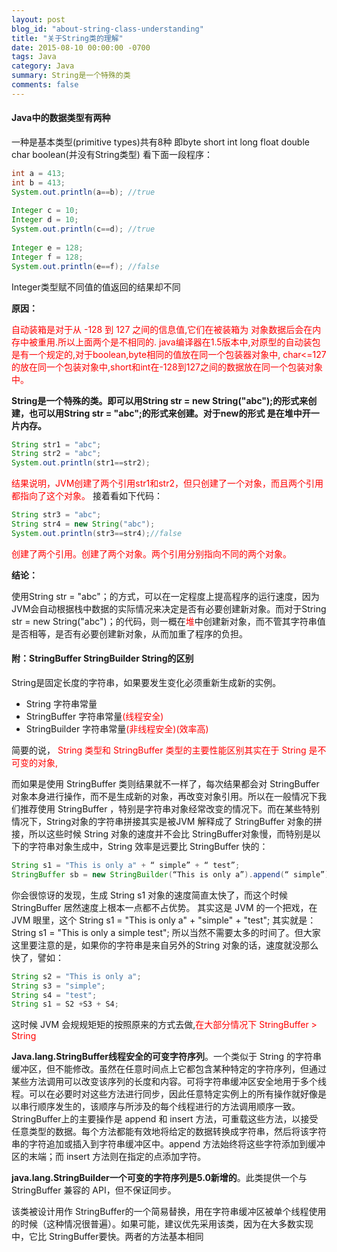 ```yaml
---
layout: post
blog_id: "about-string-class-understanding"
title: "关于String类的理解"
date: 2015-08-10 00:00:00 -0700
tags: Java
category: Java
summary: String是一个特殊的类
comments: false
---
```


#### Java中的数据类型有两种

一种是基本类型(primitive types)共有8种 即byte short int long float double  char  boolean(并没有String类型)
看下面一段程序：

```java
int a = 413;  
int b = 413;  
System.out.println(a==b); //true  
  
Integer c = 10;  
Integer d = 10;  
System.out.println(c==d); //true  
  
Integer e = 128;  
Integer f = 128;  
System.out.println(e==f); //false
```

Integer类型赋不同值的值返回的结果却不同

**原因：**

<span style="color:red">自动装箱是对于从 -128 到 127 之间的信息值,它们在被装箱为 对象数据后会在内存中被重用.所以上面两个是不相同的.</span>
<span style="color:red">java编译器在1.5版本中,对原型的自动装包是有一个规定的,对于boolean,byte相同的值放在同一个包装器对象中,</span>
<span style="color:red">char<=127的放在同一个包装对象中,short和int在-128到127之间的数据放在同一个包装对象中。</span>

**String是一个特殊的类。即可以用String str = new String("abc");的形式来创建，也可以用String str = "abc";的形式来创建。对于new的形式 是在堆中开一片内存。**

```java
String str1 = "abc";  
String str2 = "abc";  
System.out.println(str1==str2);
```

<span style="color:red">结果说明，JVM创建了两个引用str1和str2，但只创建了一个对象，而且两个引用都指向了这个对象。</span>
接着看如下代码：

```java
String str3 = "abc";  
String str4 = new String("abc");  
System.out.println(str3==str4);//false
```

<span style="color:red">创建了两个引用。创建了两个对象。两个引用分别指向不同的两个对象。</span>

**结论：**

使用String str = "abc"；的方式，可以在一定程度上提高程序的运行速度，因为JVM会自动根据栈中数据的实际情况来决定是否有必要创建新对象。而对于String str = new String("abc")；的代码，则一概在<span style="color:red">堆</span>中创建新对象，而不管其字符串值是否相等，是否有必要创建新对象，从而加重了程序的负担。

#### **附：StringBuffer  StringBuilder  String的区别**

String是固定长度的字符串，如果要发生变化必须重新生成新的实例。

+ String 字符串常量
+ StringBuffer 字符串常量<span style="color:red">(线程安全)</span>
+ StringBuilder 字符串常量<span style="color:red">(非线程安全)(效率高)</span>

简要的说， <span style="color:red">String 类型和 StringBuffer 类型的主要性能区别其实在于 String 是不可变的对象,</span>

而如果是使用 StringBuffer 类则结果就不一样了，每次结果都会对 StringBuffer 对象本身进行操作，而不是生成新的对象，再改变对象引用。所以在一般情况下我们推荐使用 StringBuffer ，特别是字符串对象经常改变的情况下。而在某些特别情况下，String对象的字符串拼接其实是被JVM 解释成了 StringBuffer 对象的拼接，所以这些时候 String 对象的速度并不会比 StringBuffer对象慢，而特别是以下的字符串对象生成中，String 效率是远要比 StringBuffer 快的：

```java
String s1 = "This is only a" + “ simple” + “ test”;
StringBuffer sb = new StringBuilder(“This is only a”).append(“ simple”).append(“ test”);
```

你会很惊讶的发现，生成 String s1 对象的速度简直太快了，而这个时候 StringBuffer 居然速度上根本一点都不占优势。
其实这是 JVM 的一个把戏，在 JVM 眼里，这个
String s1 = "This is only a" + "simple" + "test"; 其实就是：
String s1 = "This is only a simple test"; 所以当然不需要太多的时间了。但大家这里要注意的是，如果你的字符串是来自另外的String 对象的话，速度就没那么快了，譬如：

```java
String s2 = "This is only a";
String s3 = "simple";
String s4 = "test";
String s1 = S2 +S3 + S4;
```

这时候 JVM 会规规矩矩的按照原来的方式去做,<span style="color:red">在大部分情况下 StringBuffer > String</span>

**Java.lang.StringBuffer线程安全的可变字符序列**。一个类似于 String 的字符串缓冲区，但不能修改。虽然在任意时间点上它都包含某种特定的字符序列，但通过某些方法调用可以改变该序列的长度和内容。可将字符串缓冲区安全地用于多个线程。可以在必要时对这些方法进行同步，因此任意特定实例上的所有操作就好像是以串行顺序发生的，该顺序与所涉及的每个线程进行的方法调用顺序一致。StringBuffer上的主要操作是 append 和 insert 方法，可重载这些方法，以接受任意类型的数据。每个方法都能有效地将给定的数据转换成字符串，然后将该字符串的字符追加或插入到字符串缓冲区中。append 方法始终将这些字符添加到缓冲区的末端；而 insert 方法则在指定的点添加字符。

**java.lang.StringBuilder一个可变的字符序列是5.0新增的**。此类提供一个与 StringBuffer 兼容的 API，但不保证同步。

该类被设计用作 StringBuffer的一个简易替换，用在字符串缓冲区被单个线程使用的时候（这种情况很普遍）。如果可能，建议优先采用该类，因为在大多数实现中，它比 StringBuffer要快。两者的方法基本相同

<br>